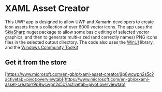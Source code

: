 # XAML Asset Creator

This UWP app is designed to allow UWP and Xamarin developers to create icon assets from a collection of over 6000 vector icons. The app uses the [SkiaSharp](https://docs.microsoft.com/en-gb/dotnet/api/skiasharp?view=skiasharp-1.68.1) nuget package to allow some basic editing of selected vector graphics, and then to generate multi-sized (and correctly names) PNG icons files in the selected output directory. The code also uses the [WinUI](https://microsoft.github.io/microsoft-ui-xaml/) library, and the [Windows Community Toolkit](https://github.com/windows-toolkit/WindowsCommunityToolkit)

## Get it from the store

[https://www.microsoft.com/en-gb/p/xaml-asset-creator/9p8wcwpn2s5c?activetab=pivot:overviewtab](https://www.microsoft.com/en-gb/p/xaml-asset-creator/9p8wcwpn2s5c?activetab=pivot:overviewtab)
